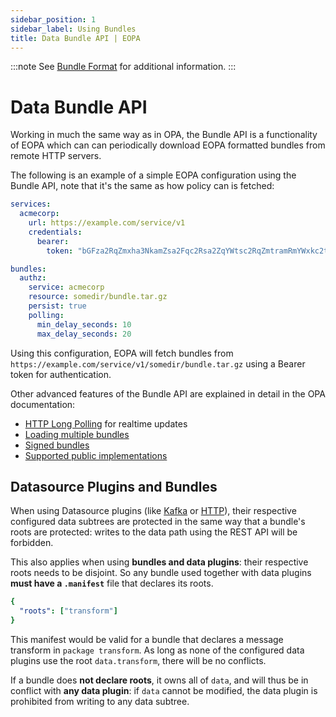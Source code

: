```yaml
---
sidebar_position: 1
sidebar_label: Using Bundles
title: Data Bundle API | EOPA
---
```


:::note
See [Bundle Format](/enterprise-opa/explanation/bundle-format) for additional information.
:::


# Data Bundle API

Working in much the same way as in OPA, the Bundle API is a functionality of EOPA which can can periodically download EOPA formatted bundles from remote HTTP servers.

The following is an example of a simple EOPA configuration using the Bundle API, note that it's the same as how policy can is fetched:

```yaml
services:
  acmecorp:
    url: https://example.com/service/v1
    credentials:
      bearer:
        token: "bGFza2RqZmxha3NkamZsa2Fqc2Rsa2ZqYWtsc2RqZmtramRmYWxkc2tm"

bundles:
  authz:
    service: acmecorp
    resource: somedir/bundle.tar.gz
    persist: true
    polling:
      min_delay_seconds: 10
      max_delay_seconds: 20
```

Using this configuration, EOPA will fetch bundles from `https://example.com/service/v1/somedir/bundle.tar.gz` using a Bearer token for authentication.

Other advanced features of the Bundle API are explained in detail in the OPA documentation:

- [HTTP Long Polling](https://www.openpolicyagent.org/docs/management-bundles/#http-long-polling) for realtime updates
- [Loading multiple bundles](https://www.openpolicyagent.org/docs/management-bundles/#multiple-sources-of-policy-and-data)
- [Signed bundles](https://www.openpolicyagent.org/docs/management-bundles/#signing)
- [Supported public implementations](https://www.openpolicyagent.org/docs/management-bundles/#implementations)


## Datasource Plugins and Bundles

When using Datasource plugins (like [Kafka](/enterprise-opa/reference/configuration/data/kafka) or [HTTP](/enterprise-opa/reference/configuration/data/http)),
their respective configured data subtrees are protected in the same way that a bundle's roots
are protected: writes to the data path using the REST API will be forbidden.

This also applies when using **bundles and data plugins**: their respective roots needs to be
disjoint.
So any bundle used together with data plugins **must have a `.manifest`** file that declares its
roots.

```yaml
{
  "roots": ["transform"]
}
```
This manifest would be valid for a bundle that declares a message transform in `package transform`.
As long as none of the configured data plugins use the root `data.transform`, there will be no
conflicts.

If a bundle does **not declare roots**, it owns all of `data`, and will thus be in conflict with
**any data plugin**: if `data` cannot be modified, the data plugin is prohibited from writing to
any data subtree.
